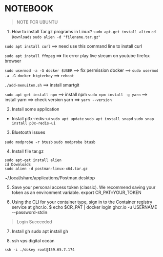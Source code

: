 # NOTEBOOK

> NOTE FOR UBUNTU

1.  How to install Tar.gz programs in Linux? 
`sudo apt-get install alien`
`cd Downloads`
`sudo alien -d "filename.tar.gz"`



`sudo apt install curl`   ==> need use this command line to install curl

`sudo apt install ffmpeg` ==> fix error play live stream on youtube firefox browser


`sudo usermod -a -G docker $USER`  ==> fix permission docker   ==> `sudo usermod -a -G docker bigterboy`
==> `reboot`



`./add-menuitem.sh` ==> install smartgit



`sudo apt-get install npm` ==> install npm
`sudo npm install -g yarn` ==> install yarn ==> check version yarn ==> `yarn --version`






2. Install some application

-   Install p3x-redis-ui
`sudo apt update`
`sudo apt install snapd`
`sudo snap install p3x-redis-ui`


3. Bluetooth issues

```sudo modprobe -r btusb```
```sudo modprobe btusb```


4. Install file tar.gz

```
sudo apt-get install alien
cd Downloads
sudo alien -d postman-linux-x64.tar.gz
```

~/.local/share/applications/Postman.desktop



5. Save your personal access token (classic). We recommend saving your token as an environment variable.
export CR_PAT=YOUR_TOKEN

6. Using the CLI for your container type, sign in to the Container registry service at ghcr.io.
$ echo $CR_PAT | docker login ghcr.io -u USERNAME --password-stdin
> Login Succeeded

7. Install gh
sudo apt install gh

8. ssh vps digital ocean
```
ssh -i ./dokey root@159.65.7.174
```